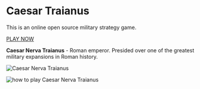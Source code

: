 # Caesar Traianus

This is an online open source military strategy game.

[PLAY NOW](https://fakt309.github.io/caesar-traianus)

**Caesar Nerva Traianus** - Roman emperor. Presided over one of the greatest military expansions in Roman history.

![Caesar Nerva Traianus](https://upload.wikimedia.org/wikipedia/commons/thumb/9/9d/Traianus_Glyptothek_Munich_336.jpg/220px-Traianus_Glyptothek_Munich_336.jpg)

![how to play Caesar Nerva Traianus](https://user-images.githubusercontent.com/43887554/203382977-ea5a9fd1-450c-4bdd-859f-c9e02e8e34b9.gif)
